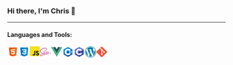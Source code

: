 ### Hi there, I'm Chris 👋

---

#### Languages and Tools:
<a><img align="left" width="26px" src="https://github.com/Nowy334/portfolio/blob/main/img/html.png"></a>
<a><img align="left" width="26px" src="https://github.com/Nowy334/portfolio/blob/main/img/css.png"></a>
<a><img align="left" width="23px" src="https://github.com/Nowy334/portfolio/blob/main/img/js.png"></a>
<a><img align="left" width="26px" src="https://github.com/Nowy334/portfolio/blob/main/img/sass.png"></a>
<a><img align="left" width="26px" src="https://github.com/Nowy334/portfolio/blob/main/img/vue.png"></a>
<a><img align="left" width="26px" src="https://github.com/Nowy334/portfolio/blob/main/img/c++.png"></a>
<a><img align="left" width="26px" src="https://github.com/Nowy334/portfolio/blob/main/img/c.png"></a>
<a><img align="left" width="26px" src="https://github.com/Nowy334/portfolio/blob/main/img/wordpress.jpg"></a>
<a><img align="left" width="26px" src="https://github.com/Nowy334/portfolio/blob/main/img/git.png"></a>


<!--
**Nowy334/nowy334** is a ✨ _special_ ✨ repository because its `README.md` (this file) appears on your GitHub profile.

Here are some ideas to get you started:

- 🔭 I’m currently working on ...
- 🌱 I’m currently learning ...
- 👯 I’m looking to collaborate on ...
- 🤔 I’m looking for help with ...
- 💬 Ask me about ...
- 📫 How to reach me: ...
- 😄 Pronouns: ...
- ⚡ Fun fact: ...
-->
